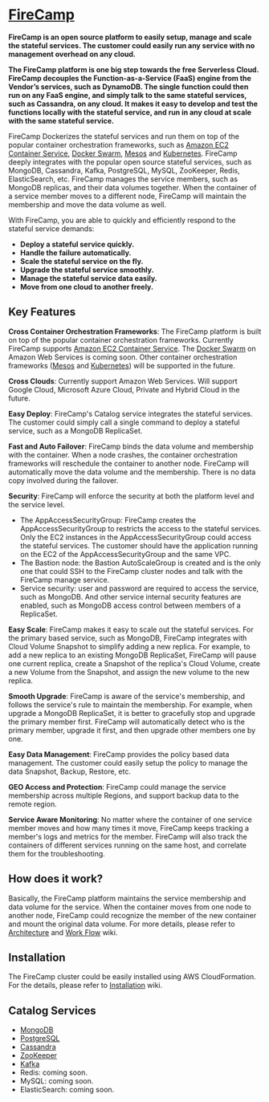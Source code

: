 # [FireCamp](https://github.com/cloudstax/firecamp)

**FireCamp is an open source platform to easily setup, manage and scale the stateful services. The customer could easily run any service with no management overhead on any cloud.**

**The FireCamp platform is one big step towards the free Serverless Cloud. FireCamp decouples the Function-as-a-Service (FaaS) engine from the Vendor’s services, such as DynamoDB. The single function could then run on any FaaS engine, and simply talk to the same stateful services, such as Cassandra, on any cloud. It makes it easy to develop and test the functions locally with the stateful service, and run in any cloud at scale with the same stateful service.**

FireCamp Dockerizes the stateful services and run them on top of the popular container orchestration frameworks, such as [Amazon EC2 Container Service](https://aws.amazon.com/ecs/), [Docker Swarm](https://docs.docker.com/engine/swarm/), [Mesos](http://mesos.apache.org/) and [Kubernetes](https://kubernetes.io). FireCamp deeply integrates with the popular open source stateful services, such as MongoDB, Cassandra, Kafka, PostgreSQL, MySQL, ZooKeeper, Redis, ElasticSearch, etc. FireCamp manages the service members, such as MongoDB replicas, and their data volumes together. When the container of a service member moves to a different node, FireCamp will maintain the membership and move the data volume as well.

With FireCamp, you are able to quickly and efficiently respond to the stateful service demands:
* **Deploy a stateful service quickly.**
* **Handle the failure automatically.**
* **Scale the stateful service on the fly.**
* **Upgrade the stateful service smoothly.**
* **Manage the stateful service data easily.**
* **Move from one cloud to another freely.**

## Key Features

**Cross Container Orchestration Frameworks**: The FireCamp platform is built on top of the popular container orchestration frameworks. Currently FireCamp supports [Amazon EC2 Container Service](https://aws.amazon.com/ecs/). The [Docker Swarm](https://docs.docker.com/engine/swarm/) on Amazon Web Services is coming soon. Other container orchestration frameworks ([Mesos](http://mesos.apache.org/) and [Kubernetes](https://kubernetes.io)) will be supported in the future.

**Cross Clouds**: Currently support Amazon Web Services. Will support Google Cloud, Microsoft Azure Cloud, Private and Hybrid Cloud in the future.

**Easy Deploy**: FireCamp's Catalog service integrates the stateful services. The customer could simply call a single command to deploy a stateful service, such as a MongoDB ReplicaSet.

**Fast and Auto Failover**: FireCamp binds the data volume and membership with the container. When a node crashes, the container orchestration frameworks will reschedule the container to another node. FireCamp will automatically move the data volume and the membership. There is no data copy involved during the failover.

**Security**: FireCamp will enforce the security at both the platform level and the service level.
* The AppAccessSecurityGroup: FireCamp creates the AppAccessSecurityGroup to restricts the access to the stateful services. Only the EC2 instances in the AppAccessSecurityGroup could access the stateful services. The customer should have the application running on the EC2 of the AppAccessSecurityGroup and the same VPC.
* The Bastion node: the Bastion AutoScaleGroup is created and is the only one that could SSH to the FireCamp cluster nodes and talk with the FireCamp manage service.
* Service security: user and password are required to access the service, such as MongoDB. And other service internal security features are enabled, such as MongoDB access control between members of a ReplicaSet.

**Easy Scale**: FireCamp makes it easy to scale out the stateful services. For the primary based service, such as MongoDB, FireCamp integrates with Cloud Volume Snapshot to simplify adding a new replica. For example, to add a new replica to an existing MongoDB ReplicaSet, FireCamp will pause one current replica, create a Snapshot of the replica's Cloud Volume, create a new Volume from the Snapshot, and assign the new volume to the new replica.

**Smooth Upgrade**: FireCamp is aware of the service's membership, and follows the service's rule to maintain the membership. For example, when upgrade a MongoDB ReplicaSet, it is better to gracefully stop and upgrade the primary member first. FireCamp will automatically detect who is the primary member, upgrade it first, and then upgrade other members one by one.

**Easy Data Management**: FireCamp provides the policy based data management. The customer could easily setup the policy to manage the data Snapshot, Backup, Restore, etc.

**GEO Access and Protection**: FireCamp could manage the service membership across multiple Regions, and support backup data to the remote region.

**Service Aware Monitoring**: No matter where the container of one service member moves and how many times it move, FireCamp keeps tracking a member's logs and metrics for the member. FireCamp will also track the containers of different services running on the same host, and correlate them for the troubleshooting.

## How does it work?

Basically, the FireCamp platform maintains the service membership and data volume for the service. When the container moves from one node to another node, FireCamp could recognize the member of the new container and mount the original data volume. For more details, please refer to [Architecture](https://github.com/cloudstax/firecamp/wiki/Architecture) and [Work Flow](https://github.com/cloudstax/firecamp/wiki/Work-Flows) wiki.

## Installation
The FireCamp cluster could be easily installed using AWS CloudFormation. For the details, please refer to [Installation](https://github.com/cloudstax/firecamp/wiki/Installation) wiki.

## Catalog Services
* [MongoDB](https://github.com/cloudstax/firecamp/tree/master/catalog/mongodb)
* [PostgreSQL](https://github.com/cloudstax/firecamp/tree/master/catalog/postgres)
* [Cassandra](https://github.com/cloudstax/firecamp/tree/master/catalog/cassandra)
* [ZooKeeper](https://github.com/cloudstax/firecamp/tree/master/catalog/zookeeper)
* [Kafka](https://github.com/cloudstax/firecamp/tree/master/catalog/kafka)
* Redis: coming soon.
* MySQL: coming soon.
* ElasticSearch: coming soon.
